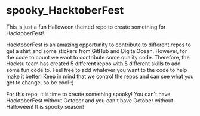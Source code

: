 # spooky_HacktoberFest
This is just a fun Halloween themed repo to create something for HacktoberFest!

HacktoberFest is an amazing opportunity to contribute to different repos to get a shirt and some stickers from GitHub and DigitalOcean. However, for the code to count we want to contribute some quality code. Therefore, the Hacksu team has created 5 different repos with 5 different skills to add some fun code to. Feel free to add whatever you want to the code to help make it better! Keep in mind that we control the repos and can see what you get to change, so be cool :)

For this repo, it is time to create something spooky! You can't have HacktoberFest without October and you can't have October without Halloween! It is spooky season! 
